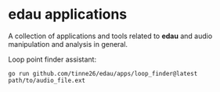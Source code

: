 # edau applications

A collection of applications and tools related to **edau** and audio manipulation and analysis in general.

Loop point finder assistant:
```
go run github.com/tinne26/edau/apps/loop_finder@latest path/to/audio_file.ext
```